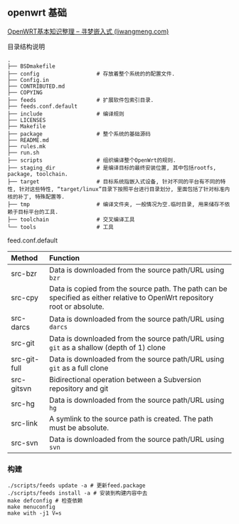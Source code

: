 ## openwrt 基础

[OpenWRT基本知识整理 – 寻梦嵌入式 (liwangmeng.com)](http://www.liwangmeng.com/openwrt基本知识归纳/#_Toc426631162)

目录结构说明

```shell
.
├── BSDmakefile				
├── config					# 存放着整个系统的的配置文件.
├── Config.in
├── CONTRIBUTED.md
├── COPYING
├── feeds					# 扩展软件包索引目录.
├── feeds.conf.default
├── include					# 编译规则
├── LICENSES
├── Makefile
├── package					# 整个系统的基础源码
├── README.md
├── rules.mk
├── run.sh
├── scripts					# 组织编译整个OpenWrt的规则.
├── staging_dir				# 是编译目标的最终安装位置, 其中包括rootfs, package, toolchain.
├── target					# 目标系统指嵌入式设备, 针对不同的平台有不同的特性, 针对这些特性, “target/linux”目录下按照平台进行目录划分, 里面包括了针对标准内核的补丁, 特殊配置等.
├── tmp						# 编译文件夹, 一般情况为空.临时目录, 用来储存不依赖于目标平台的工具.
├── toolchain				# 交叉编译工具
└── tools					# 工具

```



feed.conf.default

| Method       | Function                                                     |
| :----------- | :----------------------------------------------------------- |
| src-bzr      | Data is downloaded from the source path/URL using `bzr`      |
| src-cpy      | Data is copied from the source path. The path can be specified as either relative to OpenWrt repository root or absolute. |
| src-darcs    | Data is downloaded from the source path/URL using `darcs`    |
| src-git      | Data is downloaded from the source path/URL using `git` as a shallow (depth of 1) clone |
| src-git-full | Data is downloaded from the source path/URL using `git` as a full clone |
| src-gitsvn   | Bidirectional operation between a Subversion repository and git |
| src-hg       | Data is downloaded from the source path/URL using `hg`       |
| src-link     | A symlink to the source path is created. The path must be absolute. |
| src-svn      | Data is downloaded from the source path/URL using `svn`      |

### 构建

```shell
./scripts/feeds update -a # 更新feed.package
./scripts/feeds install -a # 安装到构建内容中去
make defconfig # 检查依赖
make menuconfig 
make with -j1 V=s  
```